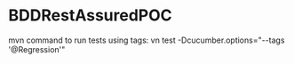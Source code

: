 # BDDRestAssuredPOC
 mvn command to run tests using tags:
 vn test -Dcucumber.options="--tags '@Regression'"
